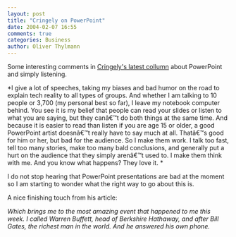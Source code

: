 ```yaml
---
layout: post
title: "Cringely on PowerPoint"
date: 2004-02-07 16:55
comments: true
categories: Business
author: Oliver Thylmann
---
```



Some interesting comments in [Cringely's latest collumn](http://www.pbs.org/cringely/pulpit/pulpit20040205.html) about PowerPoint and simply listening. 

*I give a lot of speeches, taking my biases and bad humor on the road to explain tech reality to all types of groups. And whether I am talking to 10 people or 3,700 (my personal best so far), I leave my notebook computer behind. You see it is my belief that people can read your slides or listen to what you are saying, but they canâ€™t do both things at the same time. And because it is easier to read than listen if you are age 15 or older, a good PowerPoint artist doesnâ€™t really have to say much at all. Thatâ€™s good for him or her, but bad for the audience. So I make them work. I talk too fast, tell too many stories, make too many bald conclusions, and generally put a hurt on the audience that they simply arenâ€™t used to. I make them think with me. And you know what happens? They love it. *

I do not stop hearing that PowerPoint presentations are bad at the moment so I am starting to wonder what the right way to go about this is. 

A nice finishing touch from his article:

*Which brings me to the most amazing event that happened to me this week. I called Warren Buffett, head of Berkshire Hathaway, and after Bill Gates, the richest man in the world. And he answered his own phone.*


